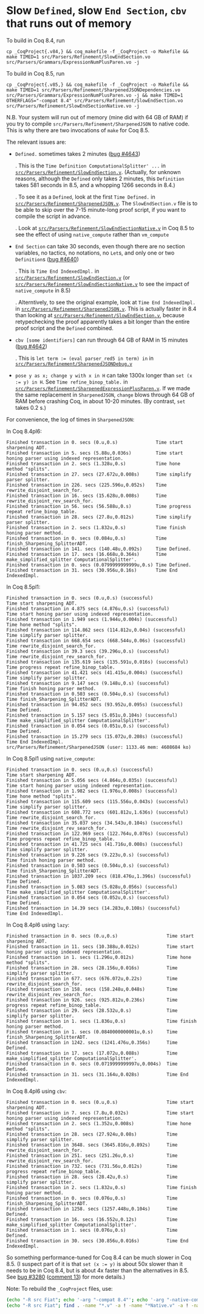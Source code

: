 # Slow `Defined`, slow `End Section`, `cbv` that runs out of memory

To build in Coq 8.4, run
```
cp _CoqProject{.v84,} && coq_makefile -f _CoqProject -o Makefile && make TIMED=1 src/Parsers/Refinement/SlowEndSection.vo src/Parsers/Grammars/ExpressionNumPlusParen.vo -j
```

To build in Coq 8.5, run
```
cp _CoqProject{.v85,} && coq_makefile -f _CoqProject -o Makefile && make TIMED=1 src/Parsers/Refinement/SharpenedJSONDependencies.vo src/Parsers/Grammars/ExpressionNumPlusParen.vo -j && make TIMED=1 OTHERFLAGS="-compat 8.4" src/Parsers/Refinement/SlowEndSection.vo src/Parsers/Refinement/SlowEndSectionNative.vo -j
```

N.B. Your system will run out of memory (mine did with 64 GB of RAM)
if you try to compile `src/Parsers/Refinement/SharpenedJSON` to native
code.  This is why there are two invocations of `make` for Coq 8.5.

The relevant issues are:

- `Defined.` sometimes takes 2 minutes 
  ([bug #4643](https://coq.inria.fr/bugs/show_bug.cgi?id=4643))

  . This is the `Time Definition ComputationalSplitter' ...` in
    [`src/Parsers/Refinement/SlowEndSection.v`](./src/Parsers/Refinement/SlowEndSection.v).
    (Actually, for unknown reasons, although the `Defined` only takes
    2 minutes, this `Definition` takes 581 seconds in 8.5, and a
    whopping 1266 seconds in 8.4.)

  . To see it as a `Defined`, look at the first `Time Defined.` in
    [`src/Parsers/Refinement/SharpenedJSON.v`](./src/Parsers/Refinement/SharpenedJSON.v).
    The `SlowEndSection.v` file is to be able to skip over the 7-15
    minute-long proof script, if you want to compile the script in
    advance.

  . Look at
    [`src/Parsers/Refinement/SlowEndSectionNative.v`](./src/Parsers/Refinement/SlowEndSectionNative.v)
    in Coq 8.5 to see the effect of using `native_compute` rather than
    `vm_compute`

- `End Section` can take 30 seconds, even though there are no section
  variables, no tactics, no notations, no `Let`s, and only one or two
  `Definition`s
  ([bug #4640](https://coq.inria.fr/bugs/show_bug.cgi?id=4640))

  . This is `Time End IndexedImpl.` in
    [`src/Parsers/Refinement/SlowEndSection.v`](./src/Parsers/Refinement/SlowEndSection.v)
    (or
    [`src/Parsers/Refinement/SlowEndSectionNative.v`](./src/Parsers/Refinement/SlowEndSectionNative.v)
    to see the impact of `native_compute` in 8.5)

  . Alterntively, to see the original example, look at `Time End
    IndexedImpl.` in
    [`src/Parsers/Refinement/SharpenedJSON.v`](./src/Parsers/Refinement/SharpenedJSON.v).
    This is actually faster in 8.4 than looking at
    [`src/Parsers/Refinement/SlowEndSection.v`](./src/Parsers/Refinement/SlowEndSection.v),
    because retypechecking the proof apparently takes a bit longer
    than the entire proof script and the `Defined` combined.

- `cbv [some identifiers]` can run through 64 GB of RAM in 15 minutes
  ([bug #4642](https://coq.inria.fr/bugs/show_bug.cgi?id=4642))

  . This is `let term := (eval parser_red5 in term) in` in
    [`src/Parsers/Refinement/SharpenedJSONDebug.v`](./src/Parsers/Refinement/SharpenedJSONDebug.v)

- `pose y as x; change y with x in H` can take 1300x longer than `set
  (x := y) in H`.  See `Time refine_binop_table.` in
  [`src/Parsers/Refinement/SharpenedExpressionPlusParen.v`](./src/Parsers/Refinement/SharpenedExpressionPlusParen.v).
  If we made the same replacement in `SharpenedJSON`, `change` blows
  through 64 GB of RAM before crashing Coq, in about 10-20 minutes.
  (By contrast, `set` takes 0.2 s.)

For convenience, the log of times in `SharpenedJSON`:

In Coq 8.4pl6:
```
Finished transaction in 0. secs (0.u,0.s)              Time start sharpening ADT.
Finished transaction in 5. secs (5.88u,0.036s)         Time start honing parser using indexed representation.
Finished transaction in 2. secs (1.328u,0.s)           Time hone method "splits".
Finished transaction in 27. secs (27.672u,0.008s)      Time simplify parser splitter.
Finished transaction in 226. secs (225.596u,0.052s)    Time rewrite_disjoint_search_for.
Finished transaction in 16. secs (15.628u,0.008s)      Time rewrite_disjoint_rev_search_for.
Finished transaction in 56. secs (56.588u,0.s)         Time progress repeat refine_binop_table.
Finished transaction in 28. secs (27.8u,0.012s)        Time simplify parser splitter.
Finished transaction in 2. secs (1.832u,0.s)           Time finish honing parser method.
Finished transaction in 0. secs (0.084u,0.s)           Time finish_Sharpening_SplitterADT.
Finished transaction in 141. secs (140.48u,0.092s)     Time Defined.
Finished transaction in 17. secs (16.668u,0.364s)      Time make_simplified_splitter ComputationalSplitter'.
Finished transaction in 0. secs (0.0799999999999u,0.s) Time Defined.
Finished transaction in 31. secs (30.956u,0.16s)       Time End IndexedImpl.
```

In Coq 8.5pl1:
```
Finished transaction in 0. secs (0.u,0.s) (successful)              Time start sharpening ADT.
Finished transaction in 4.875 secs (4.876u,0.s) (successful)        Time start honing parser using indexed representation.
Finished transaction in 1.949 secs (1.944u,0.004s) (successful)     Time hone method "splits".
Finished transaction in 114.862 secs (114.812u,0.04s) (successful)  Time simplify parser splitter.
Finished transaction in 668.654 secs (668.544u,0.06s) (successful)  Time rewrite_disjoint_search_for.
Finished transaction in 39.3 secs (39.296u,0.s) (successful)        Time rewrite_disjoint_rev_search_for.
Finished transaction in 135.619 secs (135.591u,0.016s) (successful) Time progress repeat refine_binop_table.
Finished transaction in 41.421 secs (41.415u,0.004s) (successful)   Time simplify parser splitter.
Finished transaction in 9.147 secs (9.148u,0.s) (successful)        Time finish honing parser method.
Finished transaction in 0.503 secs (0.504u,0.s) (successful)        Time finish_Sharpening_SplitterADT.
Finished transaction in 94.052 secs (93.952u,0.095s) (successful)   Time Defined.
Finished transaction in 5.157 secs (5.051u,0.104s) (successful)     Time make_simplified_splitter ComputationalSplitter'.
Finished transaction in 0.054 secs (0.051u,0.s) (successful)        Time Defined.
Finished transaction in 15.279 secs (15.072u,0.208s) (successful)   Time End IndexedImpl.
src/Parsers/Refinement/SharpenedJSON (user: 1133.46 mem: 4608684 ko)
```

In Coq 8.5pl1 using `native_compute`:
```
Finished transaction in 0. secs (0.u,0.s) (successful)               Time start sharpening ADT.
Finished transaction in 5.056 secs (4.864u,0.035s) (successful)      Time start honing parser using indexed representation.
Finished transaction in 1.982 secs (1.976u,0.008s) (successful)      Time hone method "splits".
Finished transaction in 115.609 secs (115.556u,0.043s) (successful)  Time simplify parser splitter.
Finished transaction in 608.772 secs (601.812u,1.636s) (successful)  Time rewrite_disjoint_search_for.
Finished transaction in 35.037 secs (34.543u,0.104s) (successful)    Time rewrite_disjoint_rev_search_for.
Finished transaction in 122.969 secs (122.764u,0.076s) (successful)  Time progress repeat refine_binop_table.
Finished transaction in 41.725 secs (41.716u,0.008s) (successful)    Time simplify parser splitter.
Finished transaction in 9.226 secs (9.223u,0.s) (successful)         Time finish honing parser method.
Finished transaction in 0.503 secs (0.504u,0.s) (successful)         Time finish_Sharpening_SplitterADT.
Finished transaction in 1037.209 secs (818.476u,1.396s) (successful) Time Defined.
Finished transaction in 5.083 secs (5.028u,0.056s) (successful)      Time make_simplified_splitter ComputationalSplitter'.
Finished transaction in 0.054 secs (0.052u,0.s) (successful)         Time Defined.
Finished transaction in 14.39 secs (14.283u,0.108s) (successful)     Time End IndexedImpl.
```

In Coq 8.4pl6 using `lazy`:
```
Finished transaction in 0. secs (0.u,0.s)                  Time start sharpening ADT.
Finished transaction in 11. secs (10.388u,0.012s)          Time start honing parser using indexed representation.
Finished transaction in 1. secs (1.296u,0.012s)            Time hone method "splits".
Finished transaction in 28. secs (28.156u,0.016s)          Time simplify parser splitter.
Finished transaction in 677. secs (676.072u,0.22s)         Time rewrite_disjoint_search_for.
Finished transaction in 158. secs (158.248u,0.048s)        Time rewrite_disjoint_rev_search_for.
Finished transaction in 926. secs (925.812u,0.236s)        Time progress repeat refine_binop_table.
Finished transaction in 29. secs (28.532u,0.s)             Time simplify parser splitter.
Finished transaction in 1. secs (1.836u,0.s)               Time finish honing parser method.
Finished transaction in 1. secs (0.0840000000001u,0.s)     Time finish_Sharpening_SplitterADT.
Finished transaction in 1242. secs (1241.476u,0.356s)      Time Defined.
Finished transaction in 17. secs (17.072u,0.088s)          Time make_simplified_splitter ComputationalSplitter'.
Finished transaction in 0. secs (0.0719999999997u,0.004s)  Time Defined.
Finished transaction in 31. secs (31.164u,0.028s)          Time End IndexedImpl.
```

In Coq 8.4pl6 using `cbv`:
```
Finished transaction in 0. secs (0.u,0.s)                  Time start sharpening ADT.
Finished transaction in 7. secs (7.8u,0.032s)              Time start honing parser using indexed representation.
Finished transaction in 2. secs (1.352u,0.008s)            Time hone method "splits".
Finished transaction in 28. secs (27.924u,0.08s)           Time simplify parser splitter.
Finished transaction in 3648. secs (3645.816u,0.892s)      Time rewrite_disjoint_search_for.
Finished transaction in 251. secs (251.26u,0.s)            Time rewrite_disjoint_rev_search_for.
Finished transaction in 732. secs (731.56u,0.012s)         Time progress repeat refine_binop_table.
Finished transaction in 28. secs (28.42u,0.s)              Time simplify parser splitter.
Finished transaction in 2. secs (1.832u,0.s)               Time finish honing parser method.
Finished transaction in 0. secs (0.076u,0.s)               Time finish_Sharpening_SplitterADT.
Finished transaction in 1258. secs (1257.448u,0.104s)      Time Defined.
Finished transaction in 16. secs (16.552u,0.12s)           Time make_simplified_splitter ComputationalSplitter'.
Finished transaction in 1. secs (0.076u,0.s)               Time Defined.
Finished transaction in 30. secs (30.856u,0.016s)          Time End IndexedImpl.
```

So something performance-tuned for Coq 8.4 can be much slower in Coq
8.5.  (I suspect part of it is that `set (x := y)` is about 50x slower
than it needs to be in Coq 8.4, but is about 4x faster than the
alternatives in 8.5.  See 
[bug #3280](https://coq.inria.fr/bugs/show_bug.cgi?id=3280)
([comment 13](https://coq.inria.fr/bugs/show_bug.cgi?id=3280#c13))
for more details.)


Note: To rebuild the `_CoqProject` files, use:
```bash
(echo "-R src Fiat"; echo '-arg "-compat 8.4"'; echo '-arg "-native-compiler"'; find src -name "*.v" -a ! -name "*#*") > _CoqProject.v85
(echo "-R src Fiat"; find . -name "*.v" -a ! -name "*Native.v" -a ! -name "*#*") > _CoqProject.v84
```
